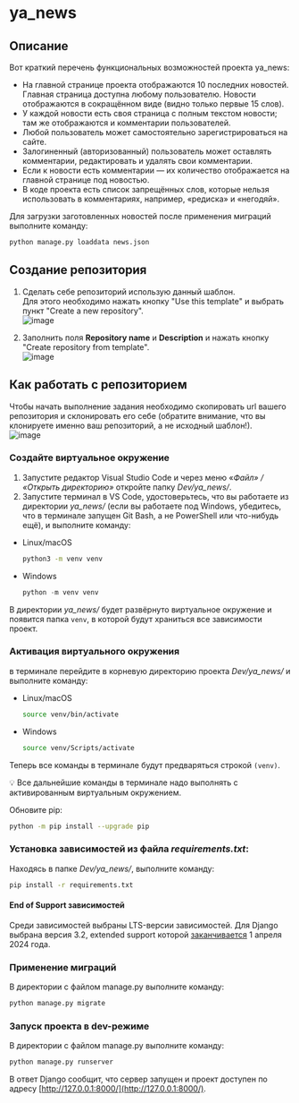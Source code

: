 # ya_news

## Описание
Вот краткий перечень функциональных возможностей проекта ya_news:
- На главной странице проекта отображаются 10 последних новостей. Главная страница доступна любому пользователю. Новости отображаются в сокращённом виде (видно только первые 15 слов).
- У каждой новости есть своя страница с полным текстом новости; там же отображаются и комментарии пользователей.
- Любой пользователь может самостоятельно зарегистрироваться на сайте.
- Залогиненный (авторизованный) пользователь может оставлять комментарии, редактировать и удалять свои комментарии.
- Если к новости есть комментарии — их количество отображается на главной странице под новостью.
- В коде проекта есть список запрещённых слов, которые нельзя использовать в комментариях, например, «редиска» и «негодяй».


Для загрузки заготовленных новостей после применения миграций выполните команду:
```bash
python manage.py loaddata news.json
```

## Создание репозитория
1. Сделать себе репозиторий использую данный шаблон.  
  Для этого необходимо нажать кнопку "Use this template" и выбрать пункт "Create a new repository".  
  ![image](https://user-images.githubusercontent.com/14962819/235599080-2819c72b-3161-48fe-926d-91c289941c20.png)
  
1. Заполнить поля **Repository name** и **Description** и нажать кнопку "Create repository from template".  
  ![image](https://user-images.githubusercontent.com/14962819/235599367-6b6025e2-5ceb-4b57-87f4-8c3a2ac18a5b.png)


## Как работать с репозиторием
Чтобы начать выполнение задания необходимо скопировать url вашего репозитория и склонировать его себе (обратите внимание, что вы клонируете именно ваш репозиторий, а не исходный шаблон!).  
  ![image](https://user-images.githubusercontent.com/14962819/235600053-de6be309-56d5-4c5f-adc3-d466887962f6.png)
  
### Создайте виртуальное окружение

1. Запустите редактор Visual Studio Code и через меню «*Файл» / «Открыть директорию»* откройте папку *Dev/ya_news/*. 
2. Запустите терминал в VS Code, удостоверьтесь, что вы работаете из директории *ya_news/* (если вы работаете под Windows, убедитесь, что в терминале запущен Git Bash, а не PowerShell или что-нибудь ещё), и выполните команду:
- Linux/macOS
    
    ```bash
    python3 -m venv venv
    ```
    
- Windows
    
    ```python
    python -m venv venv
    ```
   
В директории *ya_news/* будет развёрнуто виртуальное окружение и появится папка `venv`, в которой будут храниться все зависимости проект.


### Активация виртуального окружения
в терминале перейдите в корневую директорию проекта *Dev/ya_news/* и выполните команду:
- Linux/macOS
    
    ```bash
    source venv/bin/activate
    ```
    
- Windows
    
    ```bash
    source venv/Scripts/activate
    ```
    

Теперь все команды в терминале будут предваряться строкой `(venv)`.

💡 Все дальнейшие команды в терминале надо выполнять с активированным виртуальным окружением.

Обновите pip:

```bash
python -m pip install --upgrade pip
```

### Установка зависимостей из файла *requirements.txt*:
Находясь в папке *Dev/ya_news/*, выполните команду:

```bash
pip install -r requirements.txt
```

#### End of Support зависимостей

Среди зависимостей выбраны LTS-версии зависимостей.
Для Django выбрана версия 3.2, extended support которой
[заканчивается](https://endoflife.date/django) 1 апреля 2024 года.

### Применение миграций

    
В директории с файлом manage.py выполните команду: 

```bash
python manage.py migrate
```

### Запуск проекта в dev-режиме

    
В директории с файлом manage.py выполните команду: 

```bash
python manage.py runserver
```

В ответ Django сообщит, что сервер запущен и проект доступен по адресу [http://127.0.0.1:8000/](http://127.0.0.1:8000/).
